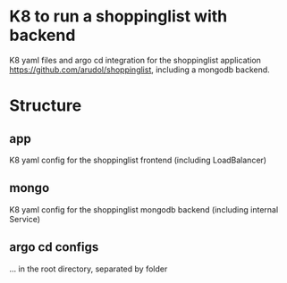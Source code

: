 # K8 to run a shoppinglist with backend

K8 yaml files and argo cd integration for the shoppinglist application https://github.com/arudol/shoppinglist, including a mongodb backend. 

# Structure

## app
K8 yaml config for the shoppinglist frontend (including LoadBalancer)

## mongo
K8 yaml config for the shoppinglist mongodb backend (including internal Service)

## argo cd configs
... in the root directory, separated by folder